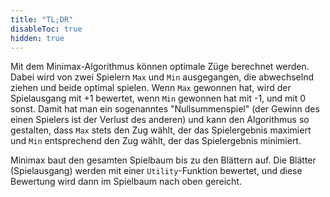 ```yaml
---
title: "TL;DR"
disableToc: true
hidden: true
---
```



Mit dem Minimax-Algorithmus können optimale Züge berechnet werden. Dabei wird von zwei
Spielern `Max` und `Min` ausgegangen, die abwechselnd ziehen und beide optimal spielen.
Wenn `Max` gewonnen hat, wird der Spielausgang mit +1 bewertet, wenn `Min` gewonnen hat
mit -1, und mit 0 sonst. Damit hat man ein sogenanntes "Nullsummenspiel" (der Gewinn des
einen Spielers ist der Verlust des anderen) und kann den Algorithmus so gestalten, dass
`Max` stets den Zug wählt, der das Spielergebnis maximiert und `Min` entsprechend den
Zug wählt, der das Spielergebnis minimiert.

Minimax baut den gesamten Spielbaum bis zu den Blättern auf. Die Blätter (Spielausgang)
werden mit einer `Utility`-Funktion bewertet, und diese Bewertung wird dann im Spielbaum
nach oben gereicht.

